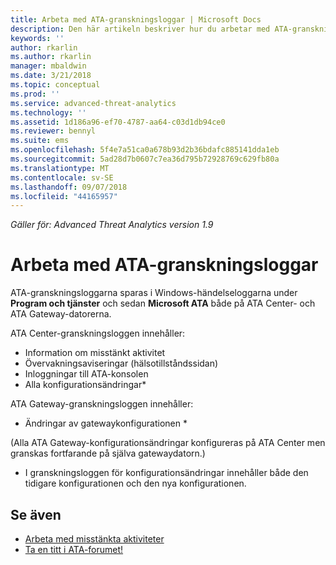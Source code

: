 ```yaml
---
title: Arbeta med ATA-granskningsloggar | Microsoft Docs
description: Den här artikeln beskriver hur du arbetar med ATA-granskningsloggar i Windows-händelseloggen.
keywords: ''
author: rkarlin
ms.author: rkarlin
manager: mbaldwin
ms.date: 3/21/2018
ms.topic: conceptual
ms.prod: ''
ms.service: advanced-threat-analytics
ms.technology: ''
ms.assetid: 1d186a96-ef70-4787-aa64-c03d1db94ce0
ms.reviewer: bennyl
ms.suite: ems
ms.openlocfilehash: 5f4e7a51ca0a678b93d2b36bdafc885141dda1eb
ms.sourcegitcommit: 5ad28d7b0607c7ea36d795b72928769c629fb80a
ms.translationtype: MT
ms.contentlocale: sv-SE
ms.lasthandoff: 09/07/2018
ms.locfileid: "44165957"
---
```

*Gäller för: Advanced Threat Analytics version 1.9*

# <a name="working-with-ata-audit-logs"></a>Arbeta med ATA-granskningsloggar

ATA-granskningsloggarna sparas i Windows-händelseloggarna under **Program och tjänster** och sedan **Microsoft ATA** både på ATA Center- och ATA Gateway-datorerna.

ATA Center-granskningsloggen innehåller:
-   Information om misstänkt aktivitet
-   Övervakningsaviseringar (hälsotillståndssidan)
-   Inloggningar till ATA-konsolen
-   Alla konfigurationsändringar*

ATA Gateway-granskningsloggen innehåller:
-   Ändringar av gatewaykonfigurationen * 

(Alla ATA Gateway-konfigurationsändringar konfigureras på ATA Center men granskas fortfarande på själva gatewaydatorn.)

* I granskningsloggen för konfigurationsändringar innehåller både den tidigare konfigurationen och den nya konfigurationen.


## <a name="see-also"></a>Se även
- [Arbeta med misstänkta aktiviteter](working-with-suspicious-activities.md)
- [Ta en titt i ATA-forumet!](https://social.technet.microsoft.com/Forums/security/home?forum=mata)
